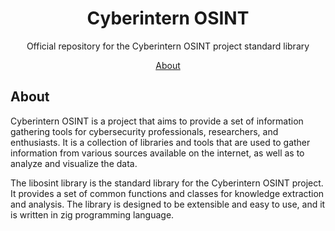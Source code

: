 <div align="center">
    <h1>Cyberintern OSINT</h1>
    <p>Official repository for the Cyberintern OSINT project standard library</p>
    <a href="#about">About</a>
</div>

## About

Cyberintern OSINT is a project that aims to provide a set of information gathering tools for cybersecurity professionals, researchers, and enthusiasts. It is a collection of libraries and tools that are used to gather information from various sources available on the internet, as well as to analyze and visualize the data.

The libosint library is the standard library for the Cyberintern OSINT project. It provides a set of common functions and classes for knowledge extraction and analysis. The library is designed to be extensible and easy to use, and it is written in zig programming language.
